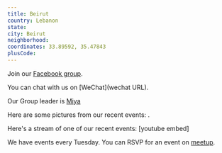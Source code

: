 ```yaml
---
title: Beirut
country: Lebanon
state: 
city: Beirut
neighborhood: 
coordinates: 33.89592, 35.47843
plusCode:
---
```

Join our [Facebook group](https://www.facebook.com/groups/free.code.camp.beirut).

You can chat with us on [WeChat](wechat URL).

Our Group leader is [Miya](freecodecamp.org/miya)

Here are some pictures from our recent events:
![]().

Here's a stream of one of our recent events:
[youtube embed]

We have events every Tuesday. You can RSVP for an event on [meetup](meetupurl).
